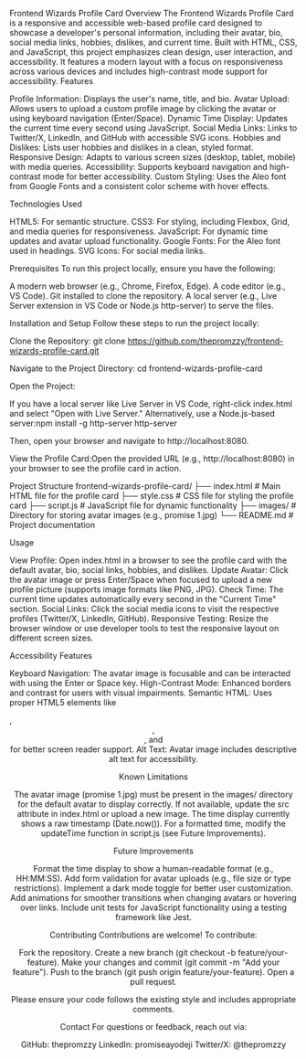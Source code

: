Frontend Wizards Profile Card
Overview
The Frontend Wizards Profile Card is a responsive and accessible web-based profile card designed to showcase a developer's personal information, including their avatar, bio, social media links, hobbies, dislikes, and current time. Built with HTML, CSS, and JavaScript, this project emphasizes clean design, user interaction, and accessibility. It features a modern layout with a focus on responsiveness across various devices and includes high-contrast mode support for accessibility.
Features

Profile Information: Displays the user's name, title, and bio.
Avatar Upload: Allows users to upload a custom profile image by clicking the avatar or using keyboard navigation (Enter/Space).
Dynamic Time Display: Updates the current time every second using JavaScript.
Social Media Links: Links to Twitter/X, LinkedIn, and GitHub with accessible SVG icons.
Hobbies and Dislikes: Lists user hobbies and dislikes in a clean, styled format.
Responsive Design: Adapts to various screen sizes (desktop, tablet, mobile) with media queries.
Accessibility: Supports keyboard navigation and high-contrast mode for better accessibility.
Custom Styling: Uses the Aleo font from Google Fonts and a consistent color scheme with hover effects.

Technologies Used

HTML5: For semantic structure.
CSS3: For styling, including Flexbox, Grid, and media queries for responsiveness.
JavaScript: For dynamic time updates and avatar upload functionality.
Google Fonts: For the Aleo font used in headings.
SVG Icons: For social media links.

Prerequisites
To run this project locally, ensure you have the following:

A modern web browser (e.g., Chrome, Firefox, Edge).
A code editor (e.g., VS Code).
Git installed to clone the repository.
A local server (e.g., Live Server extension in VS Code or Node.js http-server) to serve the files.

Installation and Setup
Follow these steps to run the project locally:

Clone the Repository:
git clone https://github.com/thepromzzy/frontend-wizards-profile-card.git

Navigate to the Project Directory:
cd frontend-wizards-profile-card

Open the Project:

If you have a local server like Live Server in VS Code, right-click index.html and select "Open with Live Server."
Alternatively, use a Node.js-based server:npm install -g http-server
http-server

Then, open your browser and navigate to http://localhost:8080.

View the Profile Card:Open the provided URL (e.g., http://localhost:8080) in your browser to see the profile card in action.

Project Structure
frontend-wizards-profile-card/
├── index.html # Main HTML file for the profile card
├── style.css # CSS file for styling the profile card
├── script.js # JavaScript file for dynamic functionality
├── images/ # Directory for storing avatar images (e.g., promise 1.jpg)
└── README.md # Project documentation

Usage

View Profile: Open index.html in a browser to see the profile card with the default avatar, bio, social links, hobbies, and dislikes.
Update Avatar: Click the avatar image or press Enter/Space when focused to upload a new profile picture (supports image formats like PNG, JPG).
Check Time: The current time updates automatically every second in the "Current Time" section.
Social Links: Click the social media icons to visit the respective profiles (Twitter/X, LinkedIn, GitHub).
Responsive Testing: Resize the browser window or use developer tools to test the responsive layout on different screen sizes.

Accessibility Features

Keyboard Navigation: The avatar image is focusable and can be interacted with using the Enter or Space key.
High-Contrast Mode: Enhanced borders and contrast for users with visual impairments.
Semantic HTML: Uses proper HTML5 elements like <article>, <header>, <nav>, and <section> for better screen reader support.
Alt Text: Avatar image includes descriptive alt text for accessibility.

Known Limitations

The avatar image (promise 1.jpg) must be present in the images/ directory for the default avatar to display correctly. If not available, update the src attribute in index.html or upload a new image.
The time display currently shows a raw timestamp (Date.now()). For a formatted time, modify the updateTime function in script.js (see Future Improvements).

Future Improvements

Format the time display to show a human-readable format (e.g., HH:MM:SS).
Add form validation for avatar uploads (e.g., file size or type restrictions).
Implement a dark mode toggle for better user customization.
Add animations for smoother transitions when changing avatars or hovering over links.
Include unit tests for JavaScript functionality using a testing framework like Jest.

Contributing
Contributions are welcome! To contribute:

Fork the repository.
Create a new branch (git checkout -b feature/your-feature).
Make your changes and commit (git commit -m "Add your feature").
Push to the branch (git push origin feature/your-feature).
Open a pull request.

Please ensure your code follows the existing style and includes appropriate comments.

Contact
For questions or feedback, reach out via:

GitHub: thepromzzy
LinkedIn: promiseayodeji
Twitter/X: @thepromzzy
